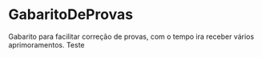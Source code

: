 # GabaritoDeProvas
Gabarito para facilitar correção de provas, com o tempo ira receber vários aprimoramentos.
Teste 